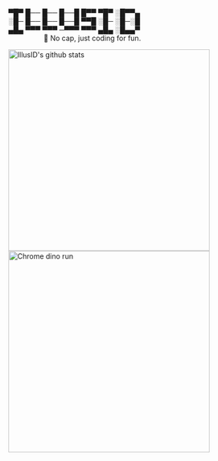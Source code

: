 ▀█▀ █── █── █──█ █▀▀ ▀█▀ ░█▀▀▄ \
░█─ █── █── █──█ ▀▀█ ░█─ ░█─░█ \
▄█▄ ▀▀▀ ▀▀▀ ─▀▀▀ ▀▀▀ ▄█▄ ░█▄▄▀ \
&emsp;&emsp;&emsp;&emsp;&emsp;🐳 No cap, just coding for fun.

<img align="center" src="https://github-readme-stats.vercel.app/api?username=IllusID&show_icons=true&theme=dark&line_height=27" alt="IllusID's github stats" width="400" />
<img align="center" src="https://mir-s3-cdn-cf.behance.net/project_modules/max_1200/4ff07986208593.5d9a654e92f36.gif" width="400" alt="Chrome dino run"/>
